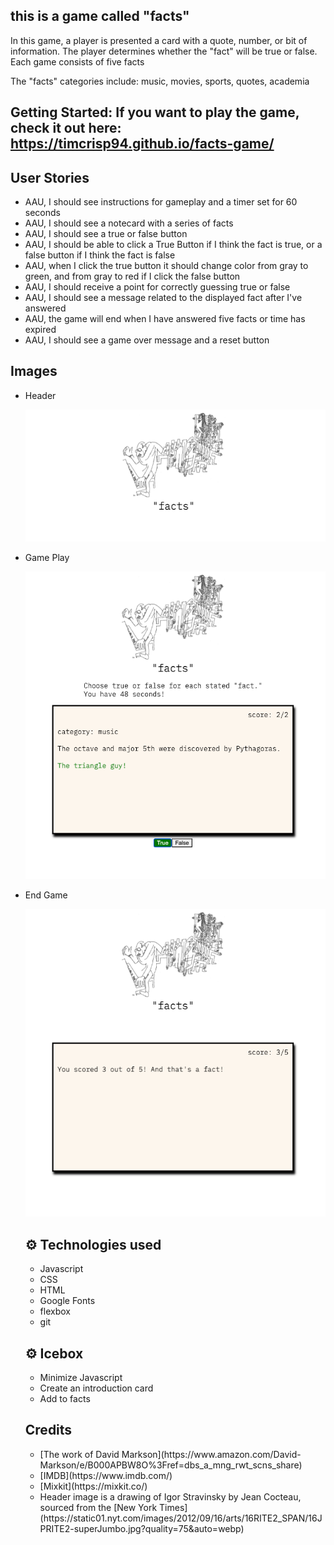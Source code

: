 ## this is a game called "facts"

<p> In this game, a player is presented a card with a quote, number, or bit of information. The player determines whether the "fact" will be true or false. Each game consists of five facts </p>

<p> The "facts" categories include: music, movies, sports, quotes, academia</p>


## Getting Started: If you want to play the game, check it out here:   https://timcrisp94.github.io/facts-game/

## User Stories
<ul>
<li>AAU, I should see instructions for gameplay and a timer set for 60 seconds</li>
<li>AAU, I should see a notecard with a series of facts</li>
<li>AAU, I should see a true or false button</li>
<li>AAU, I should be able to click a True Button if I think the fact is true, or a false button if I think the fact is false</li>
<li>AAU, when I click the true button it should change color from gray to green, and from gray to red if I click the false button</li>
<li>AAU, I should receive a point for correctly guessing true or false</li>
<li>AAU, I should see a message related to the displayed fact after I've answered</li>
<li>AAU, the game will end when I have answered five facts or time has expired</li>
<li>AAU, I should see a game over message and a reset button</li>
</ul>

## Images
<ul>
  <li>Header 

  ![header](/images/header.png)
  <li>Game Play

  ![game play](/images/pythagoras.png)

  <li>End Game 

  ![end](images/end.png)

## ⚙ Technologies used
<ul>
  <li>Javascript</li>
  <li>CSS</li>
  <li>HTML</li>
  <li>Google Fonts</li>
  <li>flexbox</li>
  <li>git</li>
</ul>

## ⚙ Icebox
<ul>
<li>Minimize Javascript 
<li>Create an introduction card
<li>Add to facts
</ul>

## Credits
<ul>
<li>[The work of David Markson](https://www.amazon.com/David-Markson/e/B000APBW8O%3Fref=dbs_a_mng_rwt_scns_share)
<li>[IMDB](https://www.imdb.com/)
<li>[Mixkit](https://mixkit.co/)
<li>Header image is a drawing of Igor Stravinsky by Jean Cocteau, sourced from the [New York Times](https://static01.nyt.com/images/2012/09/16/arts/16RITE2_SPAN/16JPRITE2-superJumbo.jpg?quality=75&auto=webp)